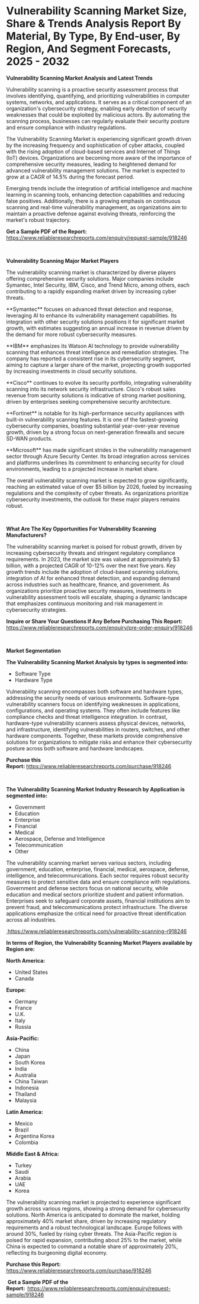 <p><h1>Vulnerability Scanning Market Size, Share & Trends Analysis Report By Material, By Type, By End-user, By Region, And Segment Forecasts, 2025 - 2032</h1></p><p><strong>Vulnerability Scanning Market Analysis and Latest Trends</strong></p>
<p><p>Vulnerability scanning is a proactive security assessment process that involves identifying, quantifying, and prioritizing vulnerabilities in computer systems, networks, and applications. It serves as a critical component of an organization's cybersecurity strategy, enabling early detection of security weaknesses that could be exploited by malicious actors. By automating the scanning process, businesses can regularly evaluate their security posture and ensure compliance with industry regulations.</p><p>The Vulnerability Scanning Market is experiencing significant growth driven by the increasing frequency and sophistication of cyber attacks, coupled with the rising adoption of cloud-based services and Internet of Things (IoT) devices. Organizations are becoming more aware of the importance of comprehensive security measures, leading to heightened demand for advanced vulnerability management solutions. The market is expected to grow at a CAGR of 14.5% during the forecast period. </p><p>Emerging trends include the integration of artificial intelligence and machine learning in scanning tools, enhancing detection capabilities and reducing false positives. Additionally, there is a growing emphasis on continuous scanning and real-time vulnerability management, as organizations aim to maintain a proactive defense against evolving threats, reinforcing the market's robust trajectory.</p></p>
<p><strong>Get a Sample PDF of the Report:&nbsp;</strong> <a href="https://www.reliableresearchreports.com/enquiry/request-sample/918246?utm_campaign=2487&utm_medium=2&utm_source=Github&utm_content=ia&utm_term=17042025&utm_id=vulnerability-scanning">https://www.reliableresearchreports.com/enquiry/request-sample/918246</a></p>
<p>&nbsp;</p>
<p><strong>Vulnerability Scanning Major Market Players</strong></p>
<p><p>The vulnerability scanning market is characterized by diverse players offering comprehensive security solutions. Major companies include Symantec, Intel Security, IBM, Cisco, and Trend Micro, among others, each contributing to a rapidly expanding market driven by increasing cyber threats.</p><p>**Symantec** focuses on advanced threat detection and response, leveraging AI to enhance its vulnerability management capabilities. Its integration with other security solutions positions it for significant market growth, with estimates suggesting an annual increase in revenue driven by the demand for more robust cybersecurity measures.</p><p>**IBM** emphasizes its Watson AI technology to provide vulnerability scanning that enhances threat intelligence and remediation strategies. The company has reported a consistent rise in its cybersecurity segment, aiming to capture a larger share of the market, projecting growth supported by increasing investments in cloud security solutions.</p><p>**Cisco** continues to evolve its security portfolio, integrating vulnerability scanning into its network security infrastructure. Cisco's robust sales revenue from security solutions is indicative of strong market positioning, driven by enterprises seeking comprehensive security architecture.</p><p>**Fortinet** is notable for its high-performance security appliances with built-in vulnerability scanning features. It is one of the fastest-growing cybersecurity companies, boasting substantial year-over-year revenue growth, driven by a strong focus on next-generation firewalls and secure SD-WAN products.</p><p>**Microsoft** has made significant strides in the vulnerability management sector through Azure Security Center. Its broad integration across services and platforms underlines its commitment to enhancing security for cloud environments, leading to a projected increase in market share.</p><p>The overall vulnerability scanning market is expected to grow significantly, reaching an estimated value of over $5 billion by 2026, fueled by increasing regulations and the complexity of cyber threats. As organizations prioritize cybersecurity investments, the outlook for these major players remains robust.</p></p>
<p>&nbsp;</p>
<p><strong>What Are The Key Opportunities For Vulnerability Scanning Manufacturers?</strong></p>
<p><p>The vulnerability scanning market is poised for robust growth, driven by increasing cybersecurity threats and stringent regulatory compliance requirements. In 2023, the market size was valued at approximately $3 billion, with a projected CAGR of 10-12% over the next five years. Key growth trends include the adoption of cloud-based scanning solutions, integration of AI for enhanced threat detection, and expanding demand across industries such as healthcare, finance, and government. As organizations prioritize proactive security measures, investments in vulnerability assessment tools will escalate, shaping a dynamic landscape that emphasizes continuous monitoring and risk management in cybersecurity strategies.</p></p>
<p><strong>Inquire or Share Your Questions If Any Before Purchasing This Report:</strong> <a href="https://www.reliableresearchreports.com/enquiry/pre-order-enquiry/918246?utm_campaign=2487&utm_medium=2&utm_source=Github&utm_content=ia&utm_term=17042025&utm_id=vulnerability-scanning">https://www.reliableresearchreports.com/enquiry/pre-order-enquiry/918246</a></p>
<p>&nbsp;</p>
<p><strong>Market Segmentation</strong></p>
<p><strong>The Vulnerability Scanning Market Analysis by types is segmented into:</strong></p>
<p><ul><li>Software Type</li><li>Hardware Type</li></ul></p>
<p><p>Vulnerability scanning encompasses both software and hardware types, addressing the security needs of various environments. Software-type vulnerability scanners focus on identifying weaknesses in applications, configurations, and operating systems. They often include features like compliance checks and threat intelligence integration. In contrast, hardware-type vulnerability scanners assess physical devices, networks, and infrastructure, identifying vulnerabilities in routers, switches, and other hardware components. Together, these markets provide comprehensive solutions for organizations to mitigate risks and enhance their cybersecurity posture across both software and hardware landscapes.</p></p>
<p><strong>Purchase this Report:&nbsp;</strong><a href="https://www.reliableresearchreports.com/purchase/918246?utm_campaign=2487&utm_medium=2&utm_source=Github&utm_content=ia&utm_term=17042025&utm_id=vulnerability-scanning">https://www.reliableresearchreports.com/purchase/918246</a></p>
<p>&nbsp;</p>
<p><strong>The Vulnerability Scanning Market Industry Research by Application is segmented into:</strong></p>
<p><ul><li>Government</li><li>Education</li><li>Enterprise</li><li>Financial</li><li>Medical</li><li>Aerospace, Defense and Intelligence</li><li>Telecommunication</li><li>Other</li></ul></p>
<p><p>The vulnerability scanning market serves various sectors, including government, education, enterprise, financial, medical, aerospace, defense, intelligence, and telecommunications. Each sector requires robust security measures to protect sensitive data and ensure compliance with regulations. Government and defense sectors focus on national security, while education and medical sectors prioritize student and patient information. Enterprises seek to safeguard corporate assets, financial institutions aim to prevent fraud, and telecommunications protect infrastructure. The diverse applications emphasize the critical need for proactive threat identification across all industries.</p></p>
<p><a href="https://www.reliableresearchreports.com/vulnerability-scanning-r918246?utm_campaign=2487&utm_medium=2&utm_source=Github&utm_content=ia&utm_term=17042025&utm_id=vulnerability-scanning">&nbsp;https://www.reliableresearchreports.com/vulnerability-scanning-r918246</a></p>
<p><strong>In terms of Region, the Vulnerability Scanning Market Players available by Region are:</strong></p>
<p>
    <p> <strong> North America: </strong>
        <ul>
            <li>United States</li>
            <li>Canada</li>
        </ul>
        </p> 
    <p> <strong> Europe: </strong>
        <ul>
            <li>Germany</li>
            <li>France</li>
            <li>U.K.</li>
            <li>Italy</li>
            <li>Russia</li>
        </ul>
        </p> 
    <p> <strong> Asia-Pacific: </strong>
        <ul>
            <li>China</li>
            <li>Japan</li>
            <li>South Korea</li>
            <li>India</li>
            <li>Australia</li>
            <li>China Taiwan</li>
            <li>Indonesia</li>
            <li>Thailand</li>
            <li>Malaysia</li>
        </ul>
        </p> 
    <p> <strong> Latin America: </strong>
        <ul>
            <li>Mexico</li>
            <li>Brazil</li>
            <li>Argentina Korea</li>
            <li>Colombia</li>
        </ul>
        </p> 
    <p> <strong> Middle East & Africa: </strong>
        <ul>
            <li>Turkey</li>
            <li>Saudi</li>
            <li>Arabia</li>
            <li>UAE</li>
            <li>Korea</li>
        </ul>
    </p>
    </p>
<p><p>The vulnerability scanning market is projected to experience significant growth across various regions, showing a strong demand for cybersecurity solutions. North America is anticipated to dominate the market, holding approximately 40% market share, driven by increasing regulatory requirements and a robust technological landscape. Europe follows with around 30%, fueled by rising cyber threats. The Asia-Pacific region is poised for rapid expansion, contributing about 25% to the market, while China is expected to command a notable share of approximately 20%, reflecting its burgeoning digital economy.</p></p>
<p><strong>Purchase this Report: </strong><a href="https://www.reliableresearchreports.com/purchase/918246?utm_campaign=2487&utm_medium=2&utm_source=Github&utm_content=ia&utm_term=17042025&utm_id=vulnerability-scanning">https://www.reliableresearchreports.com/purchase/918246</a></p>
<p>&nbsp;<strong>Get a Sample PDF of the Report:&nbsp;&nbsp;</strong><a href="https://www.reliableresearchreports.com/enquiry/request-sample/918246?utm_campaign=2487&utm_medium=2&utm_source=Github&utm_content=ia&utm_term=17042025&utm_id=vulnerability-scanning">https://www.reliableresearchreports.com/enquiry/request-sample/918246</a></p>
<p><strong></strong></p>
<p><p></p><p></p><p></p></p>